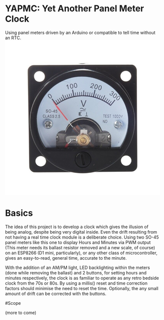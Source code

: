 # YAPMC: Yet Another Panel Meter Clock
Using panel meters driven by an Arduino or compatible to tell time without an RTC.
![s-l1600](s-l1600.jpg)
          
# Basics
The idea of this project is to develop a clock which gives the illusion of being analog, despite being very digital inside. Even the drift resulting from not having a real time clock module is a deliberate choice. Using two SO-45 panel meters like this one to display Hours and Minutes via PWM output (This meter needs its ballast resistor removed and a new scale, of course) on an ESP8266 (D1 mini, particularly), or any other class of microcontroller, gives an easy-to-read, general time, accurate to the minute.

With the addition of an AM/PM light, LED backlighting within the meters (done while removing the ballast) and 2 buttons, for setting hours and minutes respectively, the clock is as familiar to operate as any retro bedside clock from the 70s or 80s. By using a millis() reset and time correction factors should minimise the need to reset the time. Optionally, the any small amount of drift can be corrected with the buttons.

#Scope

(more to come)
